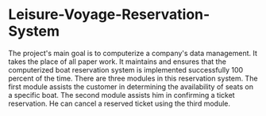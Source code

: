 # Leisure-Voyage-Reservation-System
The project's main goal is to computerize a company's data management. It takes the place of all paper work. It maintains and ensures that the computerized boat reservation system is implemented successfully 100 percent of the time. There are three modules in this reservation system. The first module assists the customer in determining the availability of seats on a specific boat. The second module assists him in confirming a ticket reservation. He can cancel a reserved ticket using the third module.
